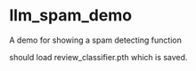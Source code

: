# llm_spam_demo
A demo for showing a spam detecting function

should load review_classifier.pth which is saved.
